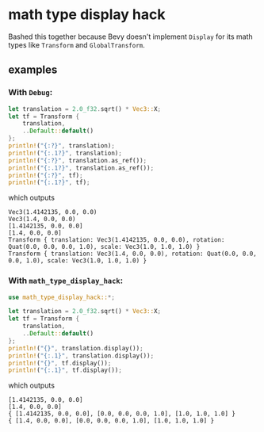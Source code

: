 # math type display hack

Bashed this together because Bevy doesn't implement ```Display``` for its math types like ```Transform``` and ```GlobalTransform```.

## examples

### With ```Debug```:
```rust
let translation = 2.0_f32.sqrt() * Vec3::X;
let tf = Transform {
    translation,
    ..Default::default()
};
println!("{:?}", translation);
println!("{:.1?}", translation);
println!("{:?}", translation.as_ref());
println!("{:.1?}", translation.as_ref());
println!("{:?}", tf);
println!("{:.1?}", tf);
```
which outputs
```
Vec3(1.4142135, 0.0, 0.0)
Vec3(1.4, 0.0, 0.0)
[1.4142135, 0.0, 0.0]
[1.4, 0.0, 0.0]
Transform { translation: Vec3(1.4142135, 0.0, 0.0), rotation: Quat(0.0, 0.0, 0.0, 1.0), scale: Vec3(1.0, 1.0, 1.0) }
Transform { translation: Vec3(1.4, 0.0, 0.0), rotation: Quat(0.0, 0.0, 0.0, 1.0), scale: Vec3(1.0, 1.0, 1.0) }
```

### With ```math_type_display_hack```:
```rust
use math_type_display_hack::*;

let translation = 2.0_f32.sqrt() * Vec3::X;
let tf = Transform {
    translation,
    ..Default::default()
};
println!("{}", translation.display());
println!("{:.1}", translation.display());
println!("{}", tf.display());
println!("{:.1}", tf.display());
```
which outputs
```
[1.4142135, 0.0, 0.0]
[1.4, 0.0, 0.0]
{ [1.4142135, 0.0, 0.0], [0.0, 0.0, 0.0, 1.0], [1.0, 1.0, 1.0] }
{ [1.4, 0.0, 0.0], [0.0, 0.0, 0.0, 1.0], [1.0, 1.0, 1.0] }
```